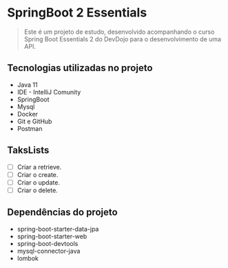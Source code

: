 # SpringBoot 2 Essentials

> Este é um projeto de estudo, desenvolvido acompanhando o curso Spring Boot Essentials 2 do DevDojo para o desenvolvimento de uma API.

## Tecnologias utilizadas no projeto
* Java 11
* IDE - IntelliJ Comunity
* SpringBoot
* Mysql
* Docker
* Git e GitHub
* Postman

## TaksLists
- [ ] Criar a retrieve.
- [ ] Criar o create.
- [ ] Criar o update.
- [ ] Criar o delete.

## Dependências do projeto
* spring-boot-starter-data-jpa
* spring-boot-starter-web
* spring-boot-devtools
* mysql-connector-java
* lombok

